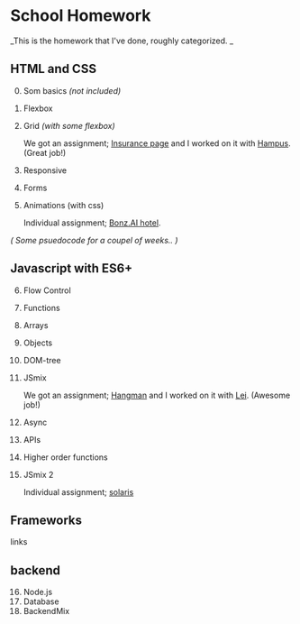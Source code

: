 # School Homework
_This is the homework that I've done, roughly categorized. _

## HTML and CSS
0. Som basics *(not included)*
1. Flexbox
2. Grid *(with some flexbox)*

    We got an assignment; [Insurance page](https://github.com/Hampus83/insurance-exam) and I worked on it with [Hampus](https://github.com/Hampus83). (Great job!)

3. Responsive
4. Forms
5. Animations (with css)

    Individual assignment; [Bonz.AI hotel](https://github.com/MonBjo/bonz.ai_hotel).

*( Some psuedocode for a coupel of weeks.. )*

## Javascript with ES6+
6. Flow Control
7. Functions
8. Arrays
9. Objects
10. DOM-tree
11. JSmix

    We got an assignment; [Hangman](https://github.com/MonBjo/hangman) and I worked on it with [Lei](https://github.com/Lilyklingy). (Awesome job!)

12. Async
13. APIs
14. Higher order functions
15. JSmix 2

    Individual assignment; [solaris](https://github.com/MonBjo/solaris)

## Frameworks
links

## backend
16. Node.js
17. Database
18. BackendMix